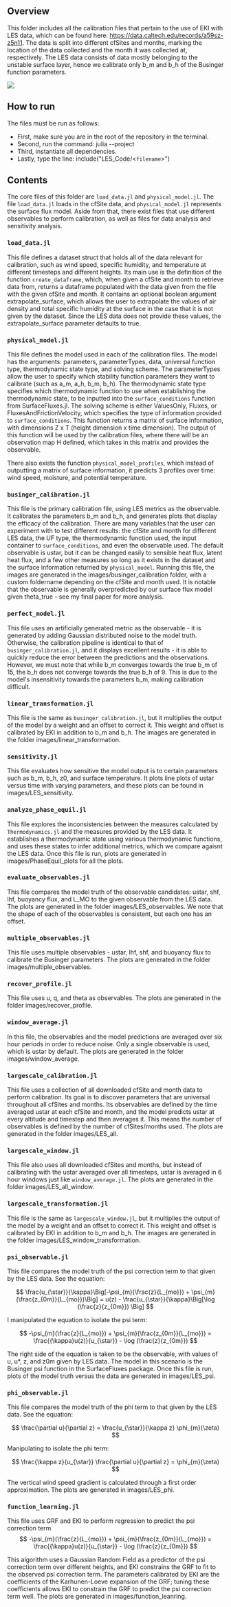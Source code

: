 ## Overview
This folder includes all the calibration files that pertain to the use of EKI with LES data, which can be found here: https://data.caltech.edu/records/a59sz-z5n11. The data is split into different cfSites and months, marking the location of the data collected and the month it was collected at, respectively. The LES data consists of data mostly belonging to the unstable surface layer, hence we calibrate only b_m and b_h of the Businger function parameters.

![](../assets/LESdata.png)

## How to run
The files must be run as follows:
- First, make sure you are in the root of the repository in the terminal.
- Second, run the command: julia --project
- Third, instantiate all dependencies.
- Lastly, type the line: include("LES_Code/<`filename`>")

## Contents
The core files of this folder are `load_data.jl` and `physical_model.jl`. The file `load_data.jl` loads in the cfSite data, and `physical_model.jl` represents the surface flux model. Aside from that, there exist files that use different observables to perform calibration, as well as files for data analysis and sensitivity analysis. 

### `load_data.jl`
This file defines a dataset struct that holds all of the data relevant for calibration, such as wind speed, specific humidity, and temperature at different timesteps and different heights. Its main use is the definition of the function `create_dataframe`, which, when given a cfSite and month to retrieve data from, returns a dataframe populated with the data given from the file with the given cfSite and month. It contains an optional boolean argument extrapolate_surface, which allows the user to extrapolate the values of air density and total specific humidity at the surface in the case that it is not given by the dataset. Since the LES data does not provide these values, the extrapolate_surface parameter defaults to true.

### `physical_model.jl`
This file defines the model used in each of the calibration files. The model has the arguments: parameters, parameterTypes, data, universal function type, thermodynamic state type, and solving scheme. The parameterTypes allow the user to specify which stability function parameters they want to calibrate (such as a\_m, a\_h, b\_m, b\_h). The thermodynamic state type specifies which thermodynamic function to use when establishing the thermodynamic state, to be inputted into the `surface_conditions` function from SurfaceFluxes.jl. The solving scheme is either ValuesOnly, Fluxes, or FluxesAndFrictionVelocity, which specifies the type of information provided to `surface_conditions`. This function returns a matrix of surface information, with dimensions Z x T (height dimension x time dimension). The output of this function will be used by the calibration files, where there will be an observation map H defined, which takes in this matrix and provides the observable. 

There also exists the function `physical_model_profiles`, which instead of outputting a matrix of surface information, it predicts 3 profiles over time: wind speed, moisture, and potential temperature.

### `businger_calibration.jl`
This file is the primary calibration file, using LES metrics as the observable. It calibrates the parameters b\_m and b\_h, and generates plots that display the efficacy of the calibration. There are many variables that the user can experiment with to test different results: the cfSite and month for different LES data, the UF type, the thermodynamic function used, the input container to `surface_conditions`, and even the observable used. The default observable is ustar, but it can be changed easily to sensible heat flux, latent heat flux, and a few other measures so long as it exists in the dataset and the surface information returned by `physical_model`. Running this file, the images are generated in the images/businger_calibration folder, with a custom foldername depending on the cfSite and month used. It is notable that the observable is generally overpredicted by our surface flux model given theta\_true - see my final paper for more analysis. 

### `perfect_model.jl`
This file uses an artificially generated metric as the observable - it is generated by adding Gaussian distributed noise to the model truth. Otherwise, the calibration pipeline is identical to that of `businger_calibration.jl`, and it displays excellent results - it is able to quickly reduce the error between the predictions and the observations. However, we must note that while b\_m converges towards the true b\_m of 15, the b\_h does not converge towards the true b\_h of 9. This is due to the model's insensitivity towards the parameters b\_m, making calibration difficult. 

### `linear_transformation.jl`
This file is the same as `businger_calibration.jl`, but it multiplies the output of the model by a weight and an offset to correct it. This weight and offset is calibrated by EKI in addition to b\_m and b\_h. The images are generated in the folder images/linear_transformation.

### `sensitivity.jl`
This file evaluates how sensitive the model output is to certain parameters such as b\_m, b\_h, z0, and surface temperature. It plots line plots of ustar versus time with varying parameters, and these plots can be found in images/LES_sensitivity.

### `analyze_phase_equil.jl`
This file explores the inconsistencies between the measures calculated by `Thermodynamics.jl` and the measures provided by the LES data. It establishes a thermodynamic state using various thermodynamic functions, and uses these states to infer additional metrics, which we compare agaisnt the LES data. Once this file is run, plots are generated in images/PhaseEquil_plots for all the plots. 

### `evaluate_observables.jl`
This file compares the model truth of the observable candidates: ustar, shf, lhf, buoyancy flux, and L\_MO to the given observable from the LES data. The plots are generated in the folder images/LES_observables. We note that the shape of each of the observables is consistent, but each one has an offset. 

### `multiple_observables.jl`
This file uses multiple observables - ustar, lhf, shf, and buoyancy flux to calibrate the Businger parameters. The plots are generated in the folder images/multiple_observables. 

### `recover_profile.jl`
This file uses u, q, and theta as observables. The plots are generated in the folder images/recover_profile. 

### `window_average.jl`
In this file, the observables and the model predictions are averaged over six hour periods in order to reduce noise. Only a single observable is used, which is ustar by default. The plots are generated in the folder images/window_average.

### `largescale_calibration.jl`
This file uses a collection of all downloaded cfSite and month data to perform calibration. Its goal is to discover parameters that are universal throughout all cfSites and months. Its observables are defined by the time averaged ustar at each cfSite and month, and the model predicts ustar at every altitude and timestep and then averages it. This means the number of observables is defined by the number of cfSites/months used. The plots are generated in the folder images/LES_all.

### `largescale_window.jl`
This file also uses all downloaded cfSites and months, but instead of calibrating with the ustar averaged over all timesteps, ustar is averaged in 6 hour windows just like `window_average.jl`. The plots are generated in the folder images/LES_all_window.

### `largescale_transformation.jl`
This file is the same as `largescale_window.jl`, but it multiplies the output of the model by a weight and an offset to correct it. This weight and offset is calibrated by EKI in addition to b\_m and b\_h. The images are generated in the folder images/LES_window_transformation.

### `psi_observable.jl`
This file compares the model truth of the psi correction term to that given by the LES data. See the equation:

$$
\frac{u_{\star}}{\kappa}\Big[-\psi_{m}(\frac{z}{L_{mo}}) + \psi_{m}(\frac{z_{0m}}{L_{mo}})\Big]  = u(z) - \frac{u_{\star}}{\kappa}\Big[\log (\frac{z}{z_{0m}}) \Big]
$$

I manipulated the equation to isolate the psi term:

$$
-\psi_{m}(\frac{z}{L_{mo}}) + \psi_{m}(\frac{z_{0m}}{L_{mo}}) = \frac{{\kappa}u(z)}{u_{\star}} - \log (\frac{z}{z_{0m}})
$$

The right side of the equation is taken to be the observable, with values of u, u*, z, and z0m given by LES data. The model in this scenario is the Businger psi function in the SurfaceFluxes package. Once this file is run, plots of the model truth versus the data are generated in images/LES_psi.

### `phi_observable.jl`
This file compares the model truth of the phi term to that given by the LES data. See the equation: 

$$
\frac{\partial u}{\partial z} = \frac{u_{\star}}{\kappa z} \phi_{m}(\zeta)
$$

Manipulating to isolate the phi term:

$$
\frac{\kappa z}{u_{\star}} \frac{\partial u}{\partial z} = \phi_{m}(\zeta)
$$

The vertical wind speed gradient is calculated through a first order approximation. The plots are generated in images/LES_phi.

### `function_learning.jl`
This file uses GRF and EKI to perform regression to predict the psi correction term
$$
-\psi_{m}(\frac{z}{L_{mo}}) + \psi_{m}(\frac{z_{0m}}{L_{mo}}) = \frac{{\kappa}u(z)}{u_{\star}} - \log (\frac{z}{z_{0m}})
$$

This algorithm uses a Gaussian Random Field as a predictor of the psi correction term over different heights, and EKI constrains the GRF to fit to the observed psi correction term. The parameters calibrated by EKI are the coefficients of the Karhunen-Loeve expansion of the GRF; tuning these coefficients allows EKI to constrain the GRF to predict the psi correction term well. The plots are generated in images/function_leanring.